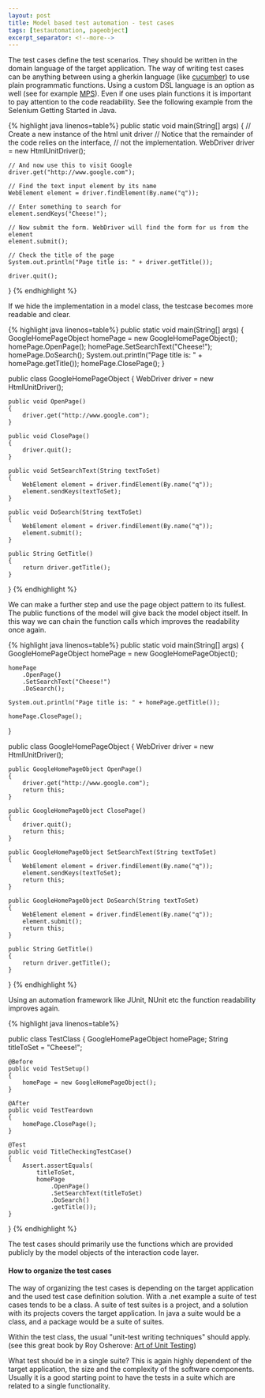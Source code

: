 ```yaml
---
layout: post
title: Model based test automation - test cases
tags: [testautomation, pageobject]
excerpt_separator: <!--more-->
---
```


The test cases define the test scenarios. They should be written in the domain language of the target application.
The way of writing test cases can be anything between using a gherkin language (like [cucumber](https://cucumber.io/)) to use plain programmatic functions. Using a custom DSL language is an option as well (see for example [MPS](https://www.jetbrains.com/mps/)). Even if one uses plain functions it is important to pay attention to the code readability. See the following example from the Selenium Getting Started in Java.

<!--more-->

{% highlight java linenos=table%}
public static void main(String[] args) {
    // Create a new instance of the html unit driver
    // Notice that the remainder of the code relies on the interface,
    // not the implementation.
    WebDriver driver = new HtmlUnitDriver();

    // And now use this to visit Google
    driver.get("http://www.google.com");

    // Find the text input element by its name
    WebElement element = driver.findElement(By.name("q"));

    // Enter something to search for
    element.sendKeys("Cheese!");

    // Now submit the form. WebDriver will find the form for us from the element
    element.submit();

    // Check the title of the page
    System.out.println("Page title is: " + driver.getTitle());

    driver.quit();
}
{% endhighlight %}

If we hide the implementation in a model class, the testcase becomes more readable and clear.

{% highlight java linenos=table%}
public static void main(String[] args)
{
    GoogleHomePageObject homePage = new GoogleHomePageObject();
    homePage.OpenPage();
    homePage.SetSearchText("Cheese!");
    homePage.DoSearch();
    System.out.println("Page title is: " + homePage.getTitle());
    homePage.ClosePage();
}

public class GoogleHomePageObject
{
    WebDriver driver = new HtmlUnitDriver();

    public void OpenPage()
    {
        driver.get("http://www.google.com");
    }

    public void ClosePage()
    {
        driver.quit();
    }

    public void SetSearchText(String textToSet)
    {
        WebElement element = driver.findElement(By.name("q"));
        element.sendKeys(textToSet);
    }

    public void DoSearch(String textToSet)
    {
        WebElement element = driver.findElement(By.name("q"));
        element.submit();
    }

    public String GetTitle()
    {
        return driver.getTitle();
    }
}
{% endhighlight %}

We can make a further step and use the page object pattern to its fullest. The public functions of the model will give back the model object itself. In this way we can chain the function calls which improves the readability once again.

{% highlight java linenos=table%}
public static void main(String[] args)
{
    GoogleHomePageObject homePage = new GoogleHomePageObject();

    homePage
        .OpenPage()
        .SetSearchText("Cheese!")
        .DoSearch();

    System.out.println("Page title is: " + homePage.getTitle());

    homePage.ClosePage();
}

public class GoogleHomePageObject
{
    WebDriver driver = new HtmlUnitDriver();

    public GoogleHomePageObject OpenPage()
    {
        driver.get("http://www.google.com");
        return this;
    }

    public GoogleHomePageObject ClosePage()
    {
        driver.quit();
        return this;
    }

    public GoogleHomePageObject SetSearchText(String textToSet)
    {
        WebElement element = driver.findElement(By.name("q"));
        element.sendKeys(textToSet);
        return this;
    }

    public GoogleHomePageObject DoSearch(String textToSet)
    {
        WebElement element = driver.findElement(By.name("q"));
        element.submit();
        return this;
    }

    public String GetTitle()
    {
        return driver.getTitle();
    }
}
{% endhighlight %}

Using an automation framework like JUnit, NUnit etc the function readability improves again.

{% highlight java linenos=table%}

public class TestClass
{
    GoogleHomePageObject homePage;
    String titleToSet = "Cheese!";

    @Before
    public void TestSetup()
    {
        homePage = new GoogleHomePageObject();
    }

    @After
    public void TestTeardown
    {
        homePage.ClosePage();
    }

    @Test
    public void TitleCheckingTestCase()
    {
        Assert.assertEquals(
            titleToSet,
            homePage
                .OpenPage()
                .SetSearchText(titleToSet)
                .DoSearch()
                .getTitle());
    }
}
{% endhighlight %}

The test cases should primarily use the functions which are provided publicly by the model objects of the interaction code layer.

#### How to organize the test cases
The way of organizing the test cases is depending on the target application and the used test case definition solution.
With a .net example a suite of test cases tends to be a class. A suite of test suites is a project, and a solution with its projects covers the target application. In java a suite would be a class, and a package would be a suite of suites.

Within the test class, the usual "unit-test writing techniques" should apply. (see this great book by Roy Osherove: [Art of Unit Testing](https://www.manning.com/books/the-art-of-unit-testing-second-edition))

What test should be in a single suite? This is again highly dependent of the target application, the size and the complexity of the software components. Usually it is a good starting point to have the tests in a suite which are related to a single functionality.